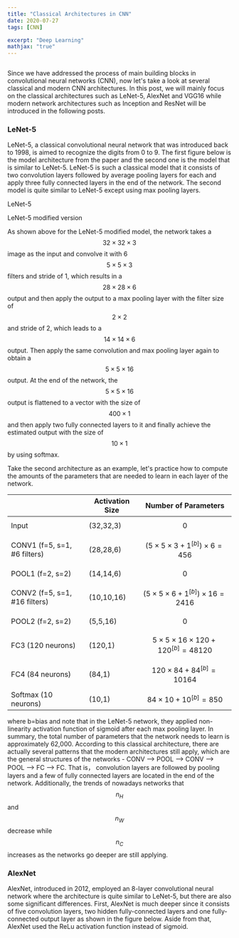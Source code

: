 ```yaml
---
title: "Classical Architectures in CNN"
date: 2020-07-27
tags: [CNN]

excerpt: "Deep Learning"
mathjax: "true"
---
```

<img src="{{ site.url }}{{ site.baseurl }}/images/classical_cnn/header_img.jpeg" alt="">

Since we have addressed the process of main building blocks in convolutional neural networks (CNN), now let's take a look at several classical and modern CNN architectures. In this post, we will mainly focus on the classical architectures such as  LeNet-5, AlexNet and VGG16 while modern network architectures such as Inception and ResNet will be introduced in the following posts.

### LeNet-5
LeNet-5, a classical convolutional neural network that was introduced back to 1998, is aimed to recognize the digits from 0 to 9. The first figure below is the model architecture from the paper and the second one is the model that is similar to LeNet-5. LeNet-5 is such a classical model that it consists of two convolution layers followed by average pooling layers for each and apply three fully connected layers in the end of the network. The second model is quite similar to LeNet-5 except using max pooling layers.

LeNet-5
<img src="{{ site.url }}{{ site.baseurl }}/images/classical_cnn/LeNet-5.PNG" alt="">

LeNet-5 modified version
<img src="{{ site.url }}{{ site.baseurl }}/images/classical_cnn/LeNet-5_modified.PNG" alt="">

As shown above for the LeNet-5 modified model, the network takes a $$32\times32\times3$$ image as the input and convolve it with 6 $$5\times5\times3$$ filters and stride of 1, which results in a $$28\times28\times6$$ output and then apply the output to a max pooling layer with the filter size of $$2\times2$$ and stride of 2, which leads to a $$14\times14\times6$$ output. Then apply the same convolution and max pooling layer again to obtain a $$5\times5\times16$$ output. At the end of the network, the $$5\times5\times16$$ output is flattened to a vector with the size of $$400\times1$$ and then apply two fully connected layers to it and finally achieve the estimated output with the size of $$10\times1$$ by using softmax.

Take the second architecture as an example, let's practice how to compute the amounts of the parameters that are needed to learn in each layer of the network.

|                            | Activation Size | Number of Parameters                    |
| -------------------------- | --------------- | --------------------------------------- |
| Input                      | (32,32,3)       | $$0$$                                   |
| CONV1 (f=5, s=1, #6 filters)  | (28,28,6)       | $$(5\times5\times3+1^{[b]})\times6=456$$      |
| POOL1 (f=2, s=2)             | (14,14,6)       | $$0$$                                   |
| CONV2 (f=5, s=1, #16 filters) | (10,10,16)      | $$(5\times5\times6+1^{[b]})\times16=2416$$    |
| POOL2 (f=2, s=2)             | (5,5,16)        | $$0$$                                   |
| FC3 (120 neurons)           | (120,1)         | $$5\times5\times16\times120+120^{[b]}=48120$$ |
| FC4 (84 neurons)            | (84,1)          | $$120\times84+84^{[b]}=10164$$                |
| Softmax (10 neurons)        | (10,1)          | $$84\times10+10^{[b]}=850$$                   |

where b=bias and note that in the LeNet-5 network, they applied non-linearity activation function of sigmoid after each max pooling layer.
In summary, the total number of parameters that the network needs to learn is approximately 62,000. According to this classical architecture, there are actually several patterns that the modern architectures still apply, which are the general structures of the networks - CONV --> POOL --> CONV --> POOL --> FC --> FC. That is， convolution layers are followed by pooling layers and a few of fully connected layers are located in the end of the network. Additionally, the trends of nowadays networks that $$n_H$$ and $$n_W$$ decrease while $$n_C$$ increases as the networks go deeper are still applying.

### AlexNet
AlexNet, introduced in 2012, employed an 8-layer convolutional neural network where the architecture is quite similar to LeNet-5, but there are also some significant differences. First, AlexNet is much deeper  since it consists of five convolution layers, two hidden fully-connected layers and one fully-connected output layer as shown in the figure below. Aside from that, AlexNet used the ReLu activation function instead of sigmoid.

<img src="{{ site.url }}{{ site.baseurl }}/images/classical_cnn/AlexNet.PNG" alt="">
